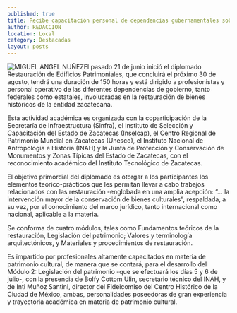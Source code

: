 ```yaml
---
published: true
title: Recibe capacitación personal de dependencias gubernamentales sobre restauración de edificios patrimoniales
author: REDACCION
location: Local
category: Destacadas
layout: posts
---
```


![MIGUEL ANGEL NUÑEZ](http://i.imgur.com/XHHqinvm.jpg)El pasado 21 de junio inició el diplomado Restauración de Edificios Patrimoniales, que concluirá el próximo 30 de agosto, tendrá una duración de 150 horas y está dirigido a profesionistas y personal operativo de las diferentes dependencias de gobierno, tanto federales como estatales, involucradas en la restauración de bienes históricos de la entidad zacatecana.

Esta actividad académica es organizada con la coparticipación de la Secretaría de Infraestructura (Sinfra), el Instituto de Selección y Capacitación del Estado de Zacatecas (Inselcap), el Centro Regional de Patrimonio Mundial en Zacatecas (Unesco), el Instituto Nacional de Antropología e Historia (INAH) y la Junta de Protección y Conservación de Monumentos y Zonas Típicas del Estado de Zacatecas, con el reconocimiento académico del Instituto Tecnológico de Zacatecas.

El objetivo primordial del diplomado es otorgar a los participantes los elementos teórico-prácticos que les permitan llevar a cabo trabajos relacionados con las restauración -englobada en una amplia acepción: “… la intervención mayor de la conservación de bienes culturales”, respaldada, a su vez, por el conocimiento del marco jurídico, tanto internacional como nacional, aplicable a la materia. 

Se conforma de cuatro módulos, tales como Fundamentos teóricos de la restauración, Legislación del patrimonio; Valores y terminología arquitectónicos, y Materiales y procedimientos de restauración. 

Es impartido por profesionales altamente capacitados en materia de patrimonio cultural, de manera que se contará, para el desarrollo del Módulo 2: Legislación del patrimonio -que se efectuará los días 5 y 6 de julio-, con la presencia de Bolfy Cottom Ulin, secretario técnico del INAH, y de Inti Muñoz Santini, director del Fideicomiso del Centro Histórico de la Ciudad de México, ambas, personalidades poseedoras de gran experiencia y trayectoria académica en materia de patrimonio cultural. 
